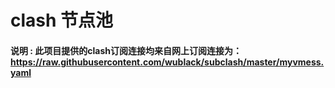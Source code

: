 # clash 节点池

#### 说明 : 此项目提供的clash订阅连接均来自网上订阅连接为：https://raw.githubusercontent.com/wublack/subclash/master/myvmess.yaml

     
